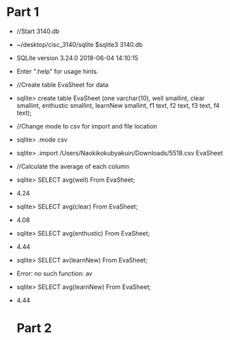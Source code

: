 # Part 1
- //Start 3140.db
- ~/desktop/cisc_3140/sqlite $sqlite3 3140.db
- SQLite version 3.24.0 2018-06-04 14:10:15
- Enter ".help" for usage hints.
- //Create table EvaSheet for data
- sqlite> create table EvaSheet (one varchar(10), well smallint, clear smallint, enthustic smallint, learnNew smallint, f1 text, f2 text, f3 text, f4 text);
- //Change mode to csv for import and file location
- sqlite> .mode csv
- sqlite> .import /Users/Naokikokubyakuin/Downloads/5518.csv EvaSheet
- //Calculate the average of each column
- sqlite> SELECT avg(well) From EvaSheet;
- 4.24
- sqlite> SELECT avg(clear) From EvaSheet;
- 4.08
- sqlite> SELECT avg(enthustic) From EvaSheet;
- 4.44
- sqlite> SELECT av(learnNew) From EvaSheet;
- Error: no such function: av
- sqlite> SELECT avg(learnNew) From EvaSheet;
- 4.44

  
  # Part 2
